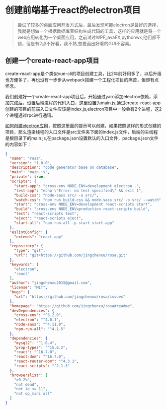 # 创建前端基于react的electron项目

> 尝试了较多的桌面应用开发方式后，最后发现可能electron是最好的选择，我就是想做一个根据数据库表结构生成代码的工具，这样的应用就是将一个web应用转化为一个桌面应用，之前试过WPF,javaFX,pythonwx,他们都不错，但是有2点不好看，我不熟,想要画出好看的GUI不容易。

## 创建一个create-react-app项目

create-react-app是个类似vue-cli的项目创建工具，比2年前好用多了，以后升级也方便多了，再也没有一步步从webpack搭建一个工程化项目的痛苦，但却有点怀念。

我们创建好一个create-react-app项目后，开始通过yarn添加electron依赖，添加完成后，设置后端进程的代码入口，这里设置为main.js,通过create-react-app创建的项目的前端入口文件应该是index.js,electron项目中一般会有2个进程，这2个进程通过rpc进行通讯。

[如何创建electron应用](https://electronjs.org/docs/tutorial/first-app)，按照这里面的提示可以创建，如果按照这样的形式创建的项目，那么渲染线程的入口文件是src文件夹下面的index.js文件，后端的主线程是根目录下的main.js,在package.json设置默认的入口文件，package.json文件的内容如下：

````json
{
  "name": "rosa",
  "version": "1.0.0",
  "description": "code generator base on database",
  "main": "main.js",
  "private": true,
  "scripts": {
    "start-app": "cross-env NODE_ENV=development electron .",
    "test-app": "echo \"Error: no test specified\" && exit 1",
    "build-css": "node-sass src/ -o src/",
    "watch-css": "npm run build-css && node-sass src/ -o src/ --watch",
    "start": "cross-env NODE_ENV=development react-scripts start",
    "build": "cross-env NODE_ENV=production react-scripts build",
    "test": "react-scripts test",
    "eject": "react-scripts eject",
    "start-all": "npm-run-all -p start start-app"
  },
  "eslintConfig": {
    "extends": "react-app"
  },
  "repository": {
    "type": "git",
    "url": "git+https://github.com/jingchenxu/rosa.git"
  },
  "keywords": [
    "electron",
    "react"
  ],
  "author": "jingchenxu2015@gmail.com",
  "license": "MIT",
  "bugs": {
    "url": "https://github.com/jingchenxu/rosa/issues"
  },
  "homepage": "https://github.com/jingchenxu/rosa#readme",
  "devDependencies": {
    "cross-env": "^5.2.0",
    "electron": "^4.0.1",
    "node-sass": "^4.11.0",
    "npm-run-all": "^4.1.5"
  },
  "dependencies": {
    "mysql2": "^1.6.4",
    "prop-types": "^15.6.2",
    "react": "^16.7.0",
    "react-dom": "^16.7.0",
    "react-router-dom": "^4.3.1",
    "react-scripts": "^2.1.3"
  },
  "browserslist": [
    ">0.2%",
    "not dead",
    "not ie <= 11",
    "not op_mini all"
  ]
}

````





